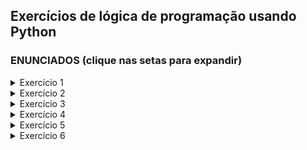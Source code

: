 ## Exercícios de lógica de programação usando Python

### ENUNCIADOS (clique nas setas para expandir)

<details><summary>Exercício 1</summary>
<h3>Faça um algoritmo que implemente o menu abaixo.</h3>

MENU<br/>
1- Cadastrar Login e Senha<br/>
2- Aumento de 10%<br/>
3- Relatório<br/>
4- Cadastrar Funcionário<br/>
Escolha:

Para implementar seu código você deverá utilizar
as seguintes listas:<br/>
login = []<br/>
senha = []<br/>
funcionarios = ['Pedro' , 'Ana'   , 'Carlos', 'Maria Clara', 'João Antonio']<br/>
salarios     = [ 3470.00,  2200.00,  3970.34,  7450.23     ,  5677.33 ]

<h3>Descrição:</h3> <br/>
Na opção 1 - Você deverá cadastrar login e senha nas listas correspondentes.
             Critério: login não poderá se repetir. Verificar se nome consta
             na lista de funcionarios.
<br/>
<br/>
Para executar as opções 2 e 3, você deverá validar seu login e senha.
<br/>
<br/>
Na opção 2 - Após validar login e senha, seu código deverá aumentar
             o salário dos funcionários em 10%. Mas somente
             se o funcionário ganhar abaixo da média em relação
             a lista de salarios.
<br/>
<br/>
Na opção 3 - Após confirmar login e senha, você deverá fazer um
             relatório mostrando o nome e o salario, conforme exemplo:

                 Maria Clara  - 7450.23
                 João Antonio - 5677.33
                 Carlos       - 3970.34
                 Pedro        - 3470.00
                 Ana          - 2200.00

Na opção 4 - Você deverá cadastrar o nome e o salário de um
             novo funcionário.

</details>
<details><summary>Exercício 2</summary>
<h3>Faça um algoritmo que resolva o problema abaixo.</h3>

Um vendedor necessita de um algoritmo que calcule o preço total devido por<br/>
um cliente em compras. O algoritmo deve ler o nome do cliente, o código de um<br/>
produto e a quantidade comprada de cada item. Calcular o preço total por item.<br/>
<br/>
Quando o código digitado for 'fim' deve encerrar o programa e<br/>
mostrar o total a ser pago de todos itens digitados.


        TABELA DE PRODUTOS E PREÇOS
      Código do Produto - Preço unitário
            1001     -    5.32
            1324     -    6.45
            6548     -    2.37
            2987     -    5.32
            7623     -    6.45

EXEMPLO: Ao ser digitado 'fim' mostrar o resumo das compras:

        Nome: Pedro
        Produto - Qtd.  -      Preço
        1001  -    2    -      10.64
        2987  -    1    -       5.32
        6548  -    3    -       7.11
        Total:     -    -      23.07


lista_produtos = ['1001', '1324', '6548', '2987', '7623']<br/>
lista_preços =   [ 5.32 ,  6.45 ,  2.37 ,  5.32 ,  6.45 ]

</details>

<details><summary>Exercício 3</summary>
<h3>Crie uma classe chamada Caneta com os seguintes atributos:</h3>
        - marca</br>
        - cor</br>
        - tipo_ponta</br>
        - tampada</br></br>
    O atributo marca deve ser do tipo string.</br>
        > Exemplos: "BIC", "FABER CASTEL", "UNI BALL"</br>
    O atributo cor deve ser do tipo string.</br>
        > Exemplos: "Azul", "Preta", "Vermelha"</br>
    O atributo tipo_ponta deve ser um valor real.</br>
        > Exemplos: 0.7, 0.5, 0.3)</br>
    O atributo tampada dever um boleano. (True, False)</br>
        > O padrão de instância é True</br></br>

    Crie os métodos para:
        - escrever
        - tampar
        - destampar
        - dados_caneta
            -> Este método deverá retornar uma string com os atributos
                do objeto

    Crie uma lista para armazenar as suas canetas.
    Crie as seguintes funções:
        - adicionar_canetas_na_lista
        - listar_todas_canetas
        - escolher_caneta.
            -> Esta função deverá retornar uma caneta escolhida da lista.
        - colocar_caneta_lixo   (retirar da lista)

</details>

<details><summary>Exercício 4</summary>

<h3>Crie uma classe chamada 'Lampada', com um atributo:</h3>
            > 'estado' - Este atributo deverá ser um valor boleano</br>
            > 'True', quando a lampada estiver acessa e</br>
            > 'False', quando a lampada estiver apagada.</br>
    <h4>A classe 'Lampada' deverá ter no contrutor o estado sempre em FALSE.</h4>

    Crie os métodos necessários para ligar e desligar a lâmpada.
    Crie também um método que retorne uma string "LIGADA", ou "DESLIGADA"
        conforme o estado. (LIGADA - True,  DESLIGADA - False)

    Você deverá controlar as ações da lâmpada pelo menu abaixo:
        MENU
        1- Ligar a lâmpada
        2- Desligar a lâmpada

    Para cada iteração realizada na lâmpada você deverá imprimir
    seu estado.

    Exemplo:
        lampada = 'LIGADA'
        lampada = 'DESLIGADA'

> Obs.:  
    Você consegue alterar o código a cima para mais que uma lâmpada?
    Como ficaria? Tente!

</details>

<details><summary>Exercício 5</summary>

<h3>Crie uma classe Porta, com os atributos:</h3>
   	
   	> cor: (None: significa não pintada) ou
      	     "VERMELHA", "BRANCA", "AMARELA"
    > altura: (210: altura padrão em centímetros)
   	> largura: (60, ou 70, ou 80, ou 90 cm )
   	> aberta: (False: se porta fechada - True: se porta aberta).
   	observação: Todos atributos devem ser privados


	 Faça os métodos:
   	- construtor, passando a largura desejada
                   e altura como default em 210.
   	- pintar (parâmetro é uma nova cor)
   	- abrir_porta
   	- fechar_porta
   	- __str__: (mostrar todos atributos)

	   - crie um método privado 'tipo_pintura' que retorne
     	  "SEM COR", caso a porta não esteja pintada
      	 	ou retorne a cor atual
   	- crie um método privado 'aberta_fechada' que retorne
       		"ABERTA" ou "FECHADA", conforme True ou False
   	- altere o __str__ para chamar esses métodos.

</details>

<details><summary>Exercício 6</summary>

	Faça um algoritmo que controle o acesso de pessoas a
	um estabelecimento comercial.

	Para isso você deverá utilizar as seguintes classes:

	Crie uma classe Profissional com os atributos:
		- nome
		- especialidade
		- sala
	    Todos atributos devem ser privados e string.

	crie uma classe Visitante com os atributos:
		- nome
		- documento
	    Todos atributos devem ser privados e string.

	crie a classe Visita com os atributos:
		- visitante
		- profissional
		- data_visita
	    O atributo visitante deverá ser um objeto da
		classe Visitante escolhido de lista_visitantes.
	    O atributo profissional deverá ser um objeto da
		classe Profissional escolhido de lista_profissionais.

	Crie os métodos que forem necessários para acessar os
	atributos das classes.


	Desenvolva seu código a partir do menu abaixo:

	======================
	MENU
	======================
	1- Cadastrar Profissional
	2- Localizar Profissional
	3- Cadastrar Visitante
	4- Registrar Visita
	5- Relatório de Conferência
	Escolha:


	Na opção 1 do menu cadastre o nome, especialidade e sala
	    onde o profissional atende. Armazene esses dados em
	    lista_Profissionais (como objetos).

	Na opção 2 do menu é possível localizar um profissional
	    pelo nome ou pela profissão. Isso serve para o caso
	    do visitante não saber a sala do profissional.
	    (Apenas mostrar na tela o nome e a sala do profissional)

	Na opção 3 do menu será cadastrado o visitante com nome,
	    documento. Armazene esses dados em lista_visitantes
	    (como objetos).

	Na opção 4 do menu será registrado a visita.
	    Escolha o visitante (da lista de visitantes) e o
	    profissional (da lista_profissionais), entre com a
	    data e armazene a visita em lista_visitas
	    (como objeto).

	Na opção 5 do menu apenas crie um relatório de conferência.
	    Selecione o Profissional e mostre todos os visitantes
	    e a data da visita.

	Obs. Em todas as listas serão armazenados as instâncias
	de suas classes.



</details>
